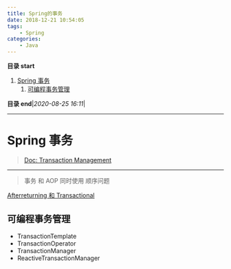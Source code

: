 ```yaml
---
title: Spring的事务
date: 2018-12-21 10:54:05
tags: 
    - Spring
categories: 
    - Java
---
```


**目录 start**

1. [Spring 事务](#spring-事务)
    1. [可编程事务管理](#可编程事务管理)

**目录 end**|_2020-08-25 16:11_|
****************************************
# Spring 事务
> [Doc: Transaction Management](https://docs.spring.io/spring-framework/docs/5.2.x/spring-framework-reference/data-access.html#spring-data-tier)

************************

> 事务 和 AOP 同时使用 顺序问题

[Afterreturning 和 Transactional](https://stackoverflow.com/questions/39406242/afterreturning-aspect-executes-in-same-transaction-of-pointcut-method#)

## 可编程事务管理

- TransactionTemplate
- TransactionOperator
- TransactionManager
- ReactiveTransactionManager
